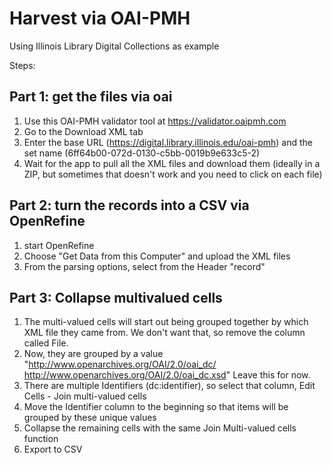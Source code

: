 # Harvest via OAI-PMH

Using Illinois Library Digital Collections as example

Steps:

## Part 1: get the files via oai
1. Use this OAI-PMH validator tool at https://validator.oaipmh.com
2. Go to the Download XML tab
3. Enter the base URL (https://digital.library.illinois.edu/oai-pmh) and the set name (6ff64b00-072d-0130-c5bb-0019b9e633c5-2)
4. Wait for the app to pull all the XML files and download them (ideally in a ZIP, but sometimes that doesn't work and you need to click on each file)

## Part 2: turn the records into a CSV via OpenRefine
1. start OpenRefine
2. Choose "Get Data from this Computer" and upload the XML files
3. From the parsing options, select from the Header "record"

## Part 3: Collapse multivalued cells
1. The multi-valued cells will start out being grouped together by which XML file they came from. We don't want that, so remove the column called File.
2. Now, they are grouped by a value "[http://www.openarchives.org/OAI/2.0/oai_dc/ ](http://www.openarchives.org/OAI/2.0/oai_dc/)http://www.openarchives.org/OAI/2.0/oai_dc.xsd" Leave this for now.
3. There are multiple Identifiers (dc:identifier), so select that column, Edit Cells - Join multi-valued cells
4. Move the Identifier column to the beginning so that items will be grouped by these unique values
5. Collapse the remaining cells with the same Join Multi-valued cells function
6. Export to CSV
